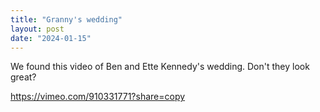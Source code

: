 ```yaml
---
title: "Granny's wedding"
layout: post
date: "2024-01-15"
---
```


We found this video of Ben and Ette Kennedy's wedding. Don't they look great?

https://vimeo.com/910331771?share=copy
